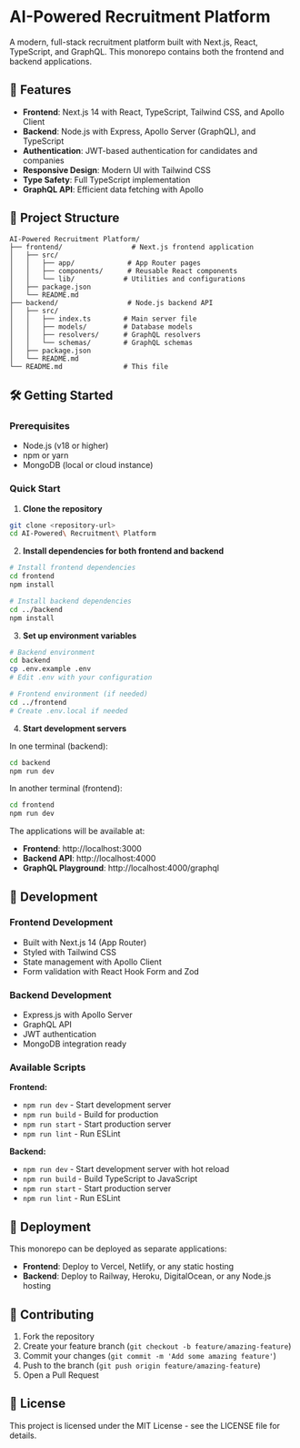 # AI-Powered Recruitment Platform

A modern, full-stack recruitment platform built with Next.js, React, TypeScript, and GraphQL. This monorepo contains both the frontend and backend applications.

## 🚀 Features

- **Frontend**: Next.js 14 with React, TypeScript, Tailwind CSS, and Apollo Client
- **Backend**: Node.js with Express, Apollo Server (GraphQL), and TypeScript
- **Authentication**: JWT-based authentication for candidates and companies
- **Responsive Design**: Modern UI with Tailwind CSS
- **Type Safety**: Full TypeScript implementation
- **GraphQL API**: Efficient data fetching with Apollo

## 📁 Project Structure

```
AI-Powered Recruitment Platform/
├── frontend/                 # Next.js frontend application
│   ├── src/
│   │   ├── app/             # App Router pages
│   │   ├── components/      # Reusable React components
│   │   └── lib/            # Utilities and configurations
│   ├── package.json
│   └── README.md
├── backend/                 # Node.js backend API
│   ├── src/
│   │   ├── index.ts        # Main server file
│   │   ├── models/         # Database models
│   │   ├── resolvers/      # GraphQL resolvers
│   │   └── schemas/        # GraphQL schemas
│   ├── package.json
│   └── README.md
└── README.md               # This file
```

## 🛠️ Getting Started

### Prerequisites

- Node.js (v18 or higher)
- npm or yarn
- MongoDB (local or cloud instance)

### Quick Start

1. **Clone the repository**
```bash
git clone <repository-url>
cd AI-Powered\ Recruitment\ Platform
```

2. **Install dependencies for both frontend and backend**
```bash
# Install frontend dependencies
cd frontend
npm install

# Install backend dependencies
cd ../backend
npm install
```

3. **Set up environment variables**
```bash
# Backend environment
cd backend
cp .env.example .env
# Edit .env with your configuration

# Frontend environment (if needed)
cd ../frontend
# Create .env.local if needed
```

4. **Start development servers**

In one terminal (backend):
```bash
cd backend
npm run dev
```

In another terminal (frontend):
```bash
cd frontend
npm run dev
```

The applications will be available at:
- **Frontend**: http://localhost:3000
- **Backend API**: http://localhost:4000
- **GraphQL Playground**: http://localhost:4000/graphql

## 🔧 Development

### Frontend Development
- Built with Next.js 14 (App Router)
- Styled with Tailwind CSS
- State management with Apollo Client
- Form validation with React Hook Form and Zod

### Backend Development
- Express.js with Apollo Server
- GraphQL API
- JWT authentication
- MongoDB integration ready

### Available Scripts

**Frontend:**
- `npm run dev` - Start development server
- `npm run build` - Build for production
- `npm run start` - Start production server
- `npm run lint` - Run ESLint

**Backend:**
- `npm run dev` - Start development server with hot reload
- `npm run build` - Build TypeScript to JavaScript
- `npm run start` - Start production server
- `npm run lint` - Run ESLint

## 🚢 Deployment

This monorepo can be deployed as separate applications:

- **Frontend**: Deploy to Vercel, Netlify, or any static hosting
- **Backend**: Deploy to Railway, Heroku, DigitalOcean, or any Node.js hosting

## 🤝 Contributing

1. Fork the repository
2. Create your feature branch (`git checkout -b feature/amazing-feature`)
3. Commit your changes (`git commit -m 'Add some amazing feature'`)
4. Push to the branch (`git push origin feature/amazing-feature`)
5. Open a Pull Request

## 📝 License

This project is licensed under the MIT License - see the LICENSE file for details. 